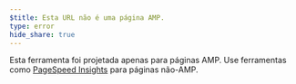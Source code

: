 ```yaml
---
$title: Esta URL não é uma página AMP.
type: error
hide_share: true
---
```


Esta ferramenta foi projetada apenas para páginas AMP. Use ferramentas como [PageSpeed Insights](https://developers.google.com/speed/pagespeed/insights/?hl=pt_BR) para páginas não-AMP.

